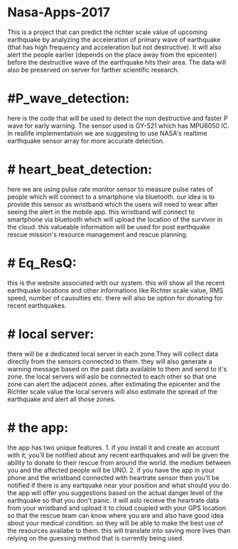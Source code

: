 # Nasa-Apps-2017
This is a project that can predict the richter scale value of upcoming earthquake by analyzing the acceleration of primary wave of earthquake (that has high frequency and acceleration but not destructive). It will also alert the people earlier (depends on the place away from the epicenter) before the destructive wave of the earthquake hits their area. The data will also be preserved on server for farther scientific research.

# #P_wave_detection:
here is the code that will be used to detect the non destructive and faster P wave for early warning. The sensor used is GY-521 which has MPU6050 IC. In reallife implementatioin we are suggesting to use NASA's realtime earthquake sensor array for more accurate detection.

# # heart_beat_detection: 
here we are using pulse rate monitor sensor to measure pulse rates of people which will connect to a smartphone via bluetooth. our idea is to provide this sensor as wristband which the users will need to wear after seeing the alert in the mobile app. this wristband will connect to smartphone via bluetooth which will upload the location of the survivor in the cloud. this valueable information will be used for post earthquake rescue mission's resource management and rescue planning.

# # Eq_ResQ:
this is the website associated with our system. this will show all the recent earthquake locations and other informations like Richter scale value, RMS speed, number of causulties etc. there will also be option for donating for recent earthquakes.

# # local server:
there will be a dedicated local server in each zone.They will collect data directly from the sensors connected to them. they will also generate a warning message based on the past data available to them and send to it's zone. the local servers will aslo be connected to each other so that one zone can alert the adjacent zones. after estimating the epicenter and the Richter scale value the local servers will also estimate the spread of the earthquake and alert all those zones.

# # the app:
the app has two unique features.
              1. if you install it and create an account with it, you'll be notified about any recent earthquakes and will be given the                    ability to donate to their rescue from around the world. the medium between you and the affected people will be UNO.
              2. if you have the app in your phone and the wristband connected with heartrate sensor then you'll be notified if there is                    any eartquake near your position and what should you do. the app will offer you suggestions based on the actual danger                    level of the earthquake so that you don't panic. it will aslo recieve the heartrate data from your wristband and upload                    it to cloud coupled with your GPS location so that the rescue team can know where you are and also have good idea about                    your medical condition. so they will be able to make the best use of the resources availabe to them. this will translate                  into saving more lives than relying on the guessing method that is currently being used. 
